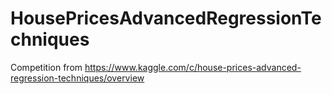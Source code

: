 # HousePricesAdvancedRegressionTechniques
Competition from https://www.kaggle.com/c/house-prices-advanced-regression-techniques/overview
